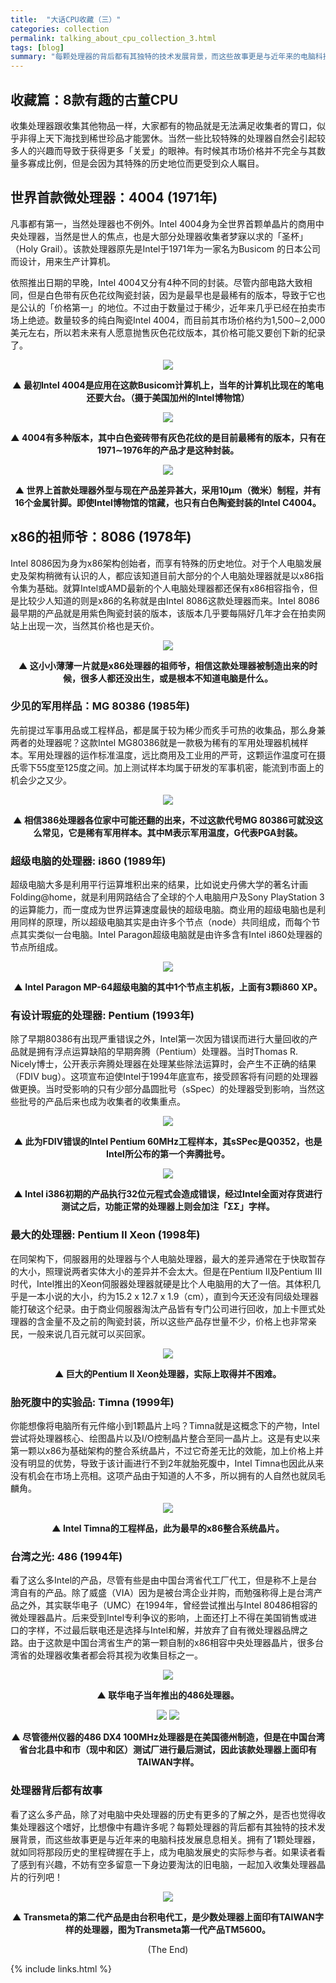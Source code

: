 ```yaml
---
title:  "大话CPU收藏（三）"
categories: collection
permalink: talking_about_cpu_collection_3.html
tags: [blog]
summary: "每颗处理器的背后都有其独特的技术发展背景，而这些故事更是与近年来的电脑科技发展息息相关。拥有了1颗处理器，就如同将那段历史的里程碑握在手上，成为电脑发展史的实际参与者。"
---
```



## 收藏篇：8款有趣的古董CPU

收集处理器跟收集其他物品一样，大家都有的物品就是无法满足收集者的胃口，似乎非得上天下海找到稀世珍品才能罢休。当然一些比较特殊的处理器自然会引起较多人的兴趣而导致于获得更多「关爱」的眼神。有时候其市场价格并不完全与其数量多寡成比例，但是会因为其特殊的历史地位而更受到众人瞩目。


## 世界首款微处理器：4004 (1971年)

凡事都有第一，当然处理器也不例外。Intel 4004身为全世界首颗单晶片的商用中央处理器，当然是世人的焦点，也是大部分处理器收集者梦寐以求的「圣杯」（Holy Grail）。该款处理器原先是Intel于1971年为一家名为Busicom 的日本公司而设计，用来生产计算机。

依照推出日期的早晚，Intel 4004又分有4种不同的封装。尽管内部电路大致相同，但是白色带有灰色花纹陶瓷封装，因为是最早也是最稀有的版本，导致于它也是公认的「价格第一」的地位。不过由于数量过于稀少，近年来几乎已经在拍卖市场上绝迹。数量较多的纯白陶瓷Intel 4004，而目前其市场价格约为1,500∼2,000美元左右，所以若未来有人愿意抛售灰色花纹版本，其价格可能又要创下新的纪录了。

<div align="center">
    <img src="../images/blogs/talking_about_cpu_collection_fig15.jpg"/>
    <p><b>▲ 最初Intel 4004是应用在这款Busicom计算机上，当年的计算机比现在的笔电还要大台。（摄于美国加州的Intel博物馆）</b></p>
</div>

<div align="center">
    <img src="../images/blogs/talking_about_cpu_collection_fig16.jpg"/>
    <p><b>▲ 4004有多种版本，其中白色瓷砖带有灰色花纹的是目前最稀有的版本，只有在1971∼1976年的产品才是这种封装。</b></p>
</div>

<div align="center">
    <img src="../images/blogs/talking_about_cpu_collection_fig17.jpg"/>
    <p><b>▲ 世界上首款处理器外型与现在产品差异甚大，采用10μm（微米）制程，并有16个金属针脚。即使Intel博物馆的馆藏，也只有白色陶瓷封装的Intel C4004。</b></p>
</div>


## x86的祖师爷：8086 (1978年)

Intel 8086因为身为x86架构创始者，而享有特殊的历史地位。对于个人电脑发展史及架构稍微有认识的人，都应该知道目前大部分的个人电脑处理器就是以x86指令集为基础。就算Intel或AMD最新的个人电脑处理器都还保有x86相容指令，但是比较少人知道的则是x86的名称就是由Intel 8086这款处理器而来。Intel 8086最早期的产品就是用紫色陶瓷封装的版本，该版本几乎要每隔好几年才会在拍卖网站上出现一次，当然其价格也是天价。

<div align="center">
    <img src="../images/blogs/talking_about_cpu_collection_fig18.jpg"/>
    <p><b>▲ 这小小薄薄一片就是x86处理器的祖师爷，相信这款处理器被制造出来的时候，很多人都还没出生，或是根本不知道电脑是什么。</b></p>
</div>


### 少见的军用样品：MG 80386 (1985年)

先前提过军事用品或工程样品，都是属于较为稀少而炙手可热的收集品，那么身兼两者的处理器呢？这款Intel MG80386就是一款极为稀有的军用处理器机械样本。军用处理器的运作标准温度，远比商用及工业用的严苛，这颗运作温度可在摄氏零下55度至125度之间。加上测试样本均属于研发的军事机密，能流到市面上的机会少之又少。 

<div align="center">
    <img src="../images/blogs/talking_about_cpu_collection_fig19.jpg"/>
    <p><b>▲ 相信386处理器各位家中可能还翻的出来，不过这款代号MG 80386可就没这么常见，它是稀有军用样本。其中M表示军用温度，G代表PGA封装。</b></p>
</div>


### 超级电脑的处理器: i860 (1989年)

超级电脑大多是利用平行运算堆积出来的结果，比如说史丹佛大学的著名计画Folding@home，就是利用网路结合了全球的个人电脑用户及Sony PlayStation 3的运算能力，而一度成为世界运算速度最快的超级电脑。商业用的超级电脑也是利用同样的原理，所以超级电脑其实是由许多个节点（node）共同组成，而每个节点其实类似一台电脑。Intel Paragon超级电脑就是由许多含有Intel i860处理器的节点所组成。

<div align="center">
    <img src="../images/blogs/talking_about_cpu_collection_fig20.jpg"/>
    <p><b>▲ Intel Paragon MP-64超级电脑的其中1个节点主机板，上面有3颗i860 XP。</b></p>
</div>


### 有设计瑕疵的处理器: Pentium (1993年)

除了早期80386有出现严重错误之外，Intel第一次因为错误而进行大量回收的产品就是拥有浮点运算缺陷的早期奔腾（Pentium）处理器。当时Thomas R. Nicely博士，公开表示奔腾处理器在处理某些除法运算时，会产生不正确的结果（FDIV bug）。这项宣布迫使Intel于1994年底宣布，接受顾客将有问题的处理器做更换。当时受影响的只有少部分晶圆批号（sSpec）的处理器受到影响，当然这些批号的产品后来也成为收集者的收集重点。

<div align="center">
    <img src="../images/blogs/talking_about_cpu_collection_fig21.jpg"/>
    <p><b>▲ 此为FDIV错误的Intel Pentium 60MHz工程样本，其sSPec是Q0352，也是Intel所公布的第一个奔腾批号。</b></p>
</div>

<div align="center">
    <img src="../images/blogs/talking_about_cpu_collection_fig22.jpg"/>
    <p><b>▲ Intel i386初期的产品执行32位元程式会造成错误，经过Intel全面对存货进行测试之后，功能正常的处理器上则会加注「ΣΣ」字样。</b></p>
</div>


### 最大的处理器: Pentium II Xeon (1998年)

在同架构下，伺服器用的处理器与个人电脑处理器，最大的差异通常在于快取暂存的大小，照理说两者实体大小的差异并不会太大。但是在Pentium II及Pentium III时代，Intel推出的Xeon伺服器处理器就硬是比个人电脑用的大了一倍。其体积几乎是一本小说的大小，约为15.2 x 12.7 x 1.9（cm），直到今天还没有同级处理器能打破这个纪录。由于商业伺服器淘汰产品皆有专门公司进行回收，加上卡匣式处理器的含金量不及之前的陶瓷封装，所以这些产品存世量不少，价格上也非常亲民，一般来说几百元就可以买回家。

<div align="center">
    <img src="../images/blogs/talking_about_cpu_collection_fig23.jpg"/>
    <p><b>▲ 巨大的Pentium II Xeon处理器，实际上取得并不困难。</b></p>
</div>


### 胎死腹中的实验品: Timna (1999年)

你能想像将电脑所有元件缩小到1颗晶片上吗？Timna就是这概念下的产物，Intel尝试将处理器核心、绘图晶片以及I/O控制晶片整合至同一晶片上。这是有史以来第一颗以x86为基础架构的整合系统晶片，不过它奇差无比的效能，加上价格上并没有明显的优势，导致于该计画进行不到2年就胎死腹中，Intel Timna也因此从来没有机会在市场上亮相。这项产品由于知道的人不多，所以拥有的人自然也就凤毛麟角。

<div align="center">
    <img src="../images/blogs/talking_about_cpu_collection_fig24.jpg"/>
    <p><b>▲ Intel Timna的工程样品，此为最早的x86整合系统晶片。</b></p>
</div>

### 台湾之光: 486 (1994年)

看了这么多Intel的产品，尽管有些是由中国台湾省代工厂代工，但是称不上是台湾自有的产品。除了威盛（VIA）因为是被台湾企业并购，而勉强称得上是台湾产品之外，其实联华电子（UMC）在1994年，曾经尝试推出与Intel 80486相容的微处理器晶片。后来受到Intel专利争议的影响，上面还打上不得在美国销售或进口的字样，不过最后联电还是选择与Intel和解，并放弃了自有微处理器品牌之路。由于这款是中国台湾省生产的第一颗自制的x86相容中央处理器晶片，很多台湾省的处理器收集者都会将其视为收集目标之一。

<div align="center">
    <img src="../images/blogs/talking_about_cpu_collection_fig25.jpg"/>
    <p><b>▲ 联华电子当年推出的486处理器。</b></p>
</div>

<div align="center">
    <img src="../images/cpus/TI/TI486DX4-G100-GA_1.jpg"/>
    <img src="../images/cpus/TI/TI486DX4-G100-GA_2.jpg"/>
    <p><b>▲ 尽管德州仪器的486 DX4 100MHz处理器是在美国德州制造，但是在中国台湾省台北县中和市（现中和区）测试厂进行最后测试，因此该款处理器上面印有TAIWAN字样。</b></p>
</div>


### 处理器背后都有故事

看了这么多产品，除了对电脑中央处理器的历史有更多的了解之外，是否也觉得收集处理器这个嗜好，比想像中有趣许多呢？每颗处理器的背后都有其独特的技术发展背景，而这些故事更是与近年来的电脑科技发展息息相关。拥有了1颗处理器，就如同将那段历史的里程碑握在手上，成为电脑发展史的实际参与者。如果读者看了感到有兴趣，不妨有空多留意一下身边要淘汰的旧电脑，一起加入收集处理器晶片的行列吧！

<div align="center">
    <img src="../images/blogs/talking_about_cpu_collection_fig25.jpg"/>
    <p><b>▲ Transmeta的第二代产品是由台积电代工，是少数处理器上面印有TAIWAN字样的处理器，图为Transmeta第一代产品TM5600。</b></p>
</div>


<div align="center">
<p>(The End)</p>
</div>

{% include links.html %}
